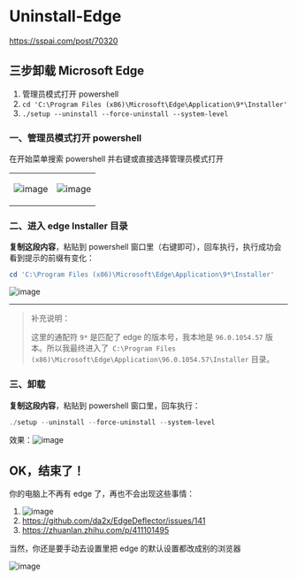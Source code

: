 # Uninstall-Edge

https://sspai.com/post/70320

## 三步卸载 Microsoft Edge

1. 管理员模式打开 powershell
2. `cd 'C:\Program Files (x86)\Microsoft\Edge\Application\9*\Installer'`
3. `./setup --uninstall --force-uninstall --system-level`

### 一、管理员模式打开 powershell

在开始菜单搜索 powershell 并右键或直接选择管理员模式打开

<table>
<tr>
<td valign="top" width="50%">

![image](https://user-images.githubusercontent.com/10897528/146189026-64753943-9df8-4ff4-81b5-914d3fc948be.png)

</td>
<td valign="top" width="50%">

![image](https://user-images.githubusercontent.com/10897528/146189958-72f3cdde-7265-46c4-b362-3183c8abcc9f.png)

</td>
</tr>
</table>

### 二、进入 edge Installer 目录

**复制这段内容**，粘贴到 powershell 窗口里（右键即可），回车执行，执行成功会看到提示的前缀有变化：

```powershell
cd 'C:\Program Files (x86)\Microsoft\Edge\Application\9*\Installer'
```

![image](https://user-images.githubusercontent.com/10897528/146190508-346e7814-824a-4f11-a6b8-bfb5acf7358d.png)

---

> 补充说明：
> 
> 这里的通配符 `9*` 是匹配了 edge 的版本号，我本地是 `96.0.1054.57` 版本。所以我最终进入了` C:\Program Files (x86)\Microsoft\Edge\Application\96.0.1054.57\Installer` 目录。

### 三、卸载

**复制这段内容**，粘贴到 powershell 窗口里，回车执行：

```powershell
./setup --uninstall --force-uninstall --system-level
```

效果：![image](https://user-images.githubusercontent.com/10897528/146190998-6a5714b2-06ea-4d2f-bd43-b30b20f8b9e4.png)

## OK，结束了！

你的电脑上不再有 edge 了，再也不会出现这些事情：

1. ![image](https://user-images.githubusercontent.com/10897528/146191371-e94dbe70-b1bc-4deb-9d2c-b2146f89e9dc.png)
2. https://github.com/da2x/EdgeDeflector/issues/141
3. https://zhuanlan.zhihu.com/p/411101495

当然，你还是要手动去设置里把 edge 的默认设置都改成别的浏览器

![image](https://user-images.githubusercontent.com/10897528/146191880-b98d0830-b1bc-4181-a6ce-37ea0699e12c.png)
